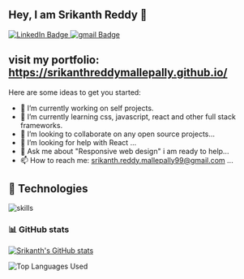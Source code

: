 ## Hey, I am Srikanth Reddy 👋
[badges i got it from shields.io ... anyone can copy and paste the link and change the parameters to test out, atleast thats how i did it]: #  
<div id="badges">
<a href="https://www.linkedin.com/in/srikanthreddymallepally/">
  <img src="https://img.shields.io/badge/LinkedIn-blue?style=for-the-badge&logo=linkedin&logoColor=white" alt="LinkedIn Badge"/>
</a>
<a href="mailto:srikanth.reddy.mallepally99@gmail.com">
  <img src="https://img.shields.io/badge/Gmail-white?style=for-the-badge&logo=gmail&logoColor=red" alt="gmail Badge"/>
</a>
</div>

## visit my portfolio: https://srikanthreddymallepally.github.io/ 
Here are some ideas to get you started:

- 🔭 I’m currently working on self projects.
- 🌱 I’m currently learning css, javascript, react and other full stack frameworks. 
- 👯 I’m looking to collaborate on any open source projects...
- 🤔 I’m looking for help with React ...
- 💬 Ask me about "Responsive web design" i am ready to help...
- 📫 How to reach me: srikanth.reddy.mallepally99@gmail.com ...

## 🔧 Technologies
[i got this from https://github.com/warengonzaga/]:#
![skills](https://skillicons.dev/icons?i=html,github,bootstrap,js,mongodb,flask,css,sass,php,nodejs,react,postman,mysql,py,git,jquery,vscode&theme=light)


### :bar_chart: GitHub stats

[i got this from a github repo: anuraghazra/github-readme-stats it was nice actually big shoutout to him]: #

[![Srikanth's GitHub stats](https://github-readme-stats.vercel.app/api?username=srikanthreddymallepally&count_private=true&show_icons=true&theme=dark)](https://github.com/srikanthreddymallepally/github-readme-stats)

![Top Languages Used](https://github-readme-stats.vercel.app/api/top-langs/?username=srikanthreddymallepally&show_icons=true&theme=dark)

 
</div>

